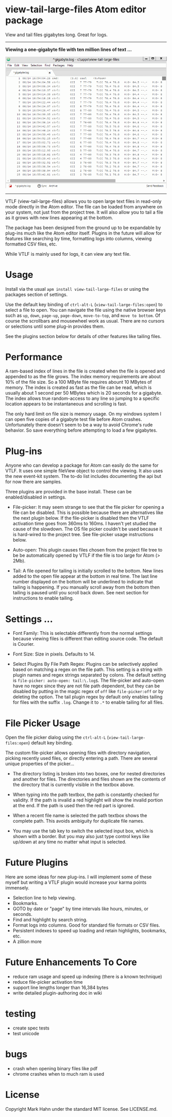 # view-tail-large-files Atom editor package

View and tail files gigabytes long.  Great for logs.

----

**Viewing a one-gigabyte file with ten million lines of text ...**

  ![Animated GIF](https://github.com/mark-hahn/view-tail-large-files/blob/master/screenshots/gig.gif?raw=true)

----

VTLF (view-tail-large-files) allows you to open large text files in read-only mode directly in the Atom editor.  The file can be loaded from anywhere on your system, not just from the project tree. It will also allow you to tail a file as it grows with new lines appearing at the bottom.  

The package has been designed from the ground up to be expandable by plug-ins much like the Atom editor itself.  Plugins in the future will allow for features like searching by time, formatting logs into columns, viewing formatted CSV files, etc.

While VTLF is mainly used for logs, it can view any text file.

# Usage

Install via the usual `apm install view-tail-large-files` or using the packages section of settings.

Use the default key binding of `ctrl-alt-L` (`view-tail-large-files:open`) to select a file to open. You can navigate the file using the native browser keys such as `up`, `down`, `page-up`, `page-down`, `move-to-top`, and `move to bottom`.  Of course the scrollbars and mousewheel work as usual.  There are no cursors or selections until some plug-in provides them.

See the plugins section below for details of other features like tailing files.

# Performance

A ram-based index of lines in the file is created when the file is opened and appended to as the file grows.  The index memory requirements are about 10% of the file size.  So a 100 MByte file requires abount 10 MBytes of memory. The index is created as fast as the file can be read, which is usually about 1 second per 50 MBytes which is 20 seconds for a gigabyte. The index allows true random-access to any line so jumping to a specific location appears to be instantaneous and scrolling is fast.

The only hard limit on file size is memory usage.  On my windows system I can open five copies of a gigabyte test file before Atom crashes.  Unfortunately there doesn't seem to be a way to avoid Chrome's rude behavior.  So save everything before attempting to load a few gigabytes.

# Plug-ins

Anyone who can develop a package for Atom can easily do the same for VTLF.  It uses one simple fileView object to control the viewing.  It also uses the new event-kit system.  The to-do list includes documenting the api but for now there are samples.  

Three plugins are provided in the base install.  These can be enabled/disabled in settings.

- File-picker: It may seem strange to see that the file picker for opening a file can be disabled.  This is possible because there are alternatives like the next plugin below.  If the file-picker is disabled then the VTLF activation time goes from 360ms to 160ms.  I haven't yet studied the cause of the slowdown.  The OS file picker couldn't be used because it is hard-wired to the project tree.  See file-picker usage instructions below.

- Auto-open:  This plugin causes files chosen from the project file tree to be be automatically opened by VTLF if the file is too large for Atom (> 2Mb).

- Tail: A file opened for tailing is initially scrolled to the bottom. New lines added to the open file appear at the bottom in real time.  The last line number displayed on the bottom will be underlined to indicate that tailing is happening.  If you manually scroll away from the bottom then tailing is paused until you scroll back down.  See next section for instructions to enable tailing.

# Settings ...
- Font Family: This is selectable differently from the normal settings because viewing files is different than editing source code.  The default is Courier.

- Font Size:  Size in pixels.  Defaults to 14.

- Select Plugins By File Path Regex: Plugins can be selectively applied based on matching a regex on the file path. This setting is a string with plugin names and regex strings separated by colons.  The default setting is `file-picker: auto-open: tail:\.log$`.  The file-picker and auto-open have no regex since they are not file path dependent, but they can be disabled by putting in the magic regex of `off` like `file-picker:off` or by deleting the option.  The tail plugin regex by default only enables tailing for files with the suffix `.log`. Change it to `.*` to enable tailing for all files.

# File Picker Usage

Open the file picker dialog using the `ctrl-alt-L` (`view-tail-large-files:open`) default key binding.

The custom file-picker allows opening files with directory navigation, picking recently used files, or directly entering a path.  There are several unique properties of the picker...

- The directory listing is broken into two boxes, one for nested directories and another for files.  The directories and files shown are the contents of the directory that is currently visible in the textbox above.

- When typing into the path textbox, the path is constantly checked for validity.  If the path is invalid a red highlight will show the invalid portion at the end.  If the path is used then the red part is ignored.

- When a recent file name is selected the path textbox shows the complete path.  This avoids ambiguity for duplicate file names.

- You may use the tab key to switch the selected input box, which is shown with a border.  But you may also just type control keys like up/down at any time no matter what input is selected.

# Future Plugins

Here are some ideas for new plug-ins. I will implement some of these myself but writing a VTLF plugin would increase your karma points immensely.

- Selection line to help viewing.
- Bookmarks.
- GOTO by date or "page" by time intervals like hours, minutes, or seconds.
- Find and highlight by search string.
- Format logs into columns.  Good for standard file formats or CSV files.
- Persistent indexes to speed up loading and retain highlights, bookmarks, etc.
- A zillion more

# Future Enhancements To Core
- reduce ram usage and speed up indexing (there is a known technique)
- reduce file-picker activation time
- support line lengths longer than 16,384 bytes
- write detailed plugin-authoring doc in wiki

# testing
- create spec tests
- test unicode

# bugs
- crash when opening binary files like pdf
- chrome crashes when to much ram is used

# License
Copyright Mark Hahn under the standard MIT license.  See LICENSE.md.
